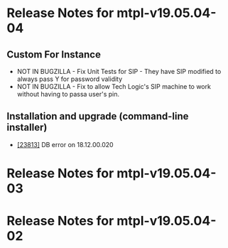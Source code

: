 
# Release Notes for mtpl-v19.05.04-04

## Custom For Instance

- NOT IN BUGZILLA - Fix Unit Tests for SIP - They have SIP modified to always pass Y for password validity
- NOT IN BUGZILLA - Fix to allow Tech Logic's SIP machine to work without having to passa user's pin.

## Installation and upgrade (command-line installer)

- [[23813]](http://bugs.koha-community.org/bugzilla3/show_bug.cgi?id=23813) DB error on 18.12.00.020



# Release Notes for mtpl-v19.05.04-03



# Release Notes for mtpl-v19.05.04-02


